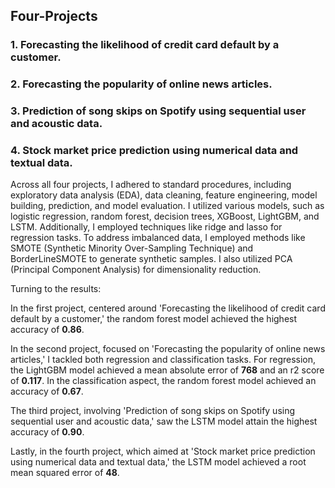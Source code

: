 ## Four-Projects
### 1. Forecasting the likelihood of credit card default by a customer.
### 2. Forecasting the popularity of online news articles.
### 3. Prediction of song skips on Spotify using sequential user and acoustic data.
### 4. Stock market price prediction using numerical data and textual data.

Across all four projects, I adhered to standard procedures, including exploratory data analysis (EDA), data cleaning, feature engineering, model building, prediction, and model evaluation. I utilized various models, such as logistic regression, random forest, decision trees, XGBoost, LightGBM, and LSTM. Additionally, I employed techniques like ridge and lasso for regression tasks. To address imbalanced data, I employed methods like SMOTE (Synthetic Minority Over-Sampling Technique) and BorderLineSMOTE to generate synthetic samples. I also utilized PCA (Principal Component Analysis) for dimensionality reduction.


Turning to the results:

In the first project, centered around 'Forecasting the likelihood of credit card default by a customer,' the random forest model achieved the highest accuracy of __0.86__.

In the second project, focused on 'Forecasting the popularity of online news articles,' I tackled both regression and classification tasks. For regression, the LightGBM model achieved a mean absolute error of __768__ and an r2 score of __0.117__. In the classification aspect, the random forest model achieved an accuracy of __0.67__.

The third project, involving 'Prediction of song skips on Spotify using sequential user and acoustic data,' saw the LSTM model attain the highest accuracy of __0.90__.

Lastly, in the fourth project, which aimed at 'Stock market price prediction using numerical data and textual data,' the LSTM model achieved a root mean squared error of __48__.
